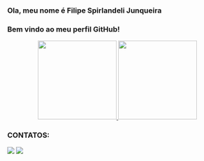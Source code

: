 ### Ola, meu nome é Filipe Spirlandeli Junqueira
### Bem vindo ao meu perfil GitHub!

<div align="center" margin=50em>
  <a href="https://github.com/LucasVizoto">
    <img height="180em" src="https://github-readme-stats.vercel.app/api/top-langs/?username=FilipeSJ1002&theme=dracula&hide_border=true&&layout=compact"/>
    <img height="180em" src="https://github-readme-stats.vercel.app/api?username=FilipeSJ1002&count_private=true&include_all_commits=true&show_icons=true&theme=dracula&hide_border=true&show_owner=true"/>
  </a>
</div>

### CONTATOS:
<div>
  <a href="https://www.instagram.com/__sj.lipe" target="_blank"><img src="https://img.shields.io/badge/-Instagram-%23E4405F?style=for-the-badge&logo=instagram&logoColor=white" target="_blank"></a>
  <a href="https://www.linkedin.com/in/filipe-spirlandeli-junqueira-354b63264" target="_blank"><img src="https://img.shields.io/badge/-LinkedIn-%230077B5?style=for-the-badge&logo=linkedin&logocolor=white" target="_blank"></a>
</div>
